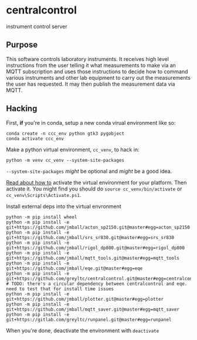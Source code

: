 # centralcontrol
instrument control server

## Purpose
This software controls laboratory instruments. It receives high level instructions from the user telling it what measurements to make via an MQTT subscription and uses those instructions to decide how to command various instruments and other lab equipment to carry out the measurements the user has requested. It may then publish the measurement data via MQTT.

## Hacking
First, __if__ you're in conda, setup a new conda virual environment like so:
```
conda create -n ccc_env python gtk3 pygobject
conda activate ccc_env
```
Make a python virtual environment, `cc_venv`, to hack in:  
```
python -m venv cc_venv --system-site-packages
```
`--system-site-packages` _might_ be optional and _might_ be a good idea.

[Read about how to](https://docs.python.org/3/library/venv.html#creating-virtual-environments) activate the virtual environment for your platform. Then activate it. You might find you should do `source cc_venv/bin/activate` or `cc_venv\Scripts\Activate.ps1`.

Install external deps into the virtual envronment
```
python -m pip install wheel
python -m pip install -e git+https://github.com/jmball/acton_sp2150.git@master#egg=acton_sp2150
python -m pip install -e git+https://github.com/jmball/srs_sr830.git@master#egg=srs_sr830
python -m pip install -e git+https://github.com/jmball/rigol_dp800.git@master#egg=rigol_dp800
python -m pip install -e git+https://github.com/jmball/mqtt_tools.git@master#egg=mqtt_tools
python -m pip install -e git+https://github.com/jmball/eqe.git@master#egg=eqe
python -m pip install -e git+https://github.com/greyltc/centralcontrol.git@master#egg=centralcontrol
# TODO: there's a circular dependency between centralcontrol and eqe. need to test that for install time issues
python -m pip install -e git+https://github.com/jmball/plotter.git@master#egg=plotter
python -m pip install -e git+https://github.com/jmball/mqtt_saver.git@master#egg=mqtt_saver
python -m pip install -e git+https://gitlab.com/greyltc/runpanel.git@master#egg=runpanel
```

When you're done, deactivate the environment with `deactivate`
